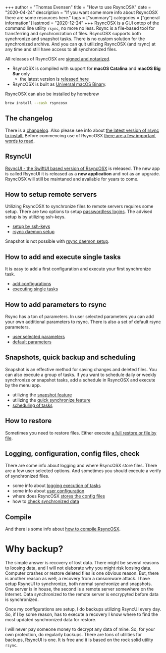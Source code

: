+++
author = "Thomas Evensen"
title = "How to use RsyncOSX"
date = "2020-04-24"
description = "If you want some more info about RsyncOSX there are some resources here."
tags = ["summary"]
categories = ["general information"]
lastmod = "2020-12-24"
+++
RsyncOSX is a GUI ontop of the command line utility `rsync`, no more no less. Rsync is a file-based tool for transferring and synchronization of files. RsyncOSX supports both synchronize and snapshot tasks. There is no custom solution for the synchronized archive. And you can quit utilizing RsyncOSX (and rsync) at any time and still have access to all synchronized files.

All releases of RsyncOSX are [signed and notarized](/post/notarized/).

- RsyncOSX is compiled with support for **macOS Catalina** and **macOS Big Sur** only
  - the latest version is [released here](https://github.com/rsyncOSX/RsyncOSX/releases)
- RsyncOSX is built as [Universal macOS Binary](https://developer.apple.com/documentation/xcode/building_a_universal_macos_binary).

RsyncOSX can also be installed by homebrew
```bash
brew install --cask rsyncosx
```

## The changelog

There is a [changelog](/post/changelog/). Also please see info about [the latest version of rsync to install.](/post/rsync/) Before commencing use of RsyncOSX [there are a few important words to read](/post/important/).

## RsyncUI

[RsyncUI - the SwiftUI based version of RsyncOSX](https://rsyncui.netlify.app/) is released. The new app is called RsyncUI it is released as a **new application** and not as an upgrade. RsyncOSX will still be maintaned and available for years to come.

## How to setup remote servers

Utilizing RsyncOSX to synchronize files to remote servers requires some setup. There are two options to setup [passwordless logins](/post/remotelogins/). The advised setup is by utilizing ssh-keys.

- [setup by ssh-keys](/post/ssh/)
- [rsync daemon setup](/post/rsyncdaemon/)

Snapshot is not possible with [rsync daemon setup](/post/rsyncdaemon/).

## How to add and execute single tasks

It is easy to add a first configuration and execute your first synchronize task.

- [add configurations](/post/addconfigurations/)
- [executing single tasks](/post/singletask/)

## How to add parameters to rsync

Rsync has a ton of parameters. In user selected parameters you can add your own additional parameters to rsync. There is also a set of default rsync parameters.

- [user selected parameters](/post/userparameters/)
- [default parameters](/post/rsyncparameters)

## Snapshots, quick backup and scheduling

Snapshot is an effective method for saving changes and deleted files. You can also execute a group of tasks. If you want to schedule daily or weekly synchronize or snapshot tasks, add a schedule in RsyncOSX and execute by the menu app.

- utilizing the [snapshot feature](/post/snapshots/)
- utilizing the [quick synchronize feature](/post/quickbackup/)
- [scheduling of tasks](/post/scheduletasks/)

## How to restore

Sometimes you need to restore files. Either execute [a full restore or file by file](/post/restore/).

## Logging, configuration, config files, check

There are some info about logging and where RsyncOSX store files. There are a few user selected options. And sometimes you should execute a verify of synchronized files.

- some info about [logging execution of tasks](/post/logging/)
- some info about [user configuration](/post/userconfiguration/)
- where does RsyncOSX [stores the config files](/post/configfiles/)
- how to [check synchronized data](/post/check/)

## Compile

And there is some info about [how to compile RsyncOSX](/post/compile/).

# Why backup?

The simple answer is recovery of lost data. There might be several reasons to loosing data, and I will not elaborate why you might risk loosing data. Computer crashes or restore deleted files is one obvious reason. But, there is another reason as well; a recovery from a ransomware attack. I have setup RsyncUI to synchronize, both normal synchronize and snapshots. One server is in house, the second is a remote server somewhere on the Internet. Data synchronized to the remote server is encrypyted before data is synchronized.

Once my configurations are setup, I do backups utilizing RsyncUI every day. So, if I by some reason, has to execute a recovery I know where to find the most updated synchronized data for restore.

I will never pay someone money to decrypt any data of mine. So, for your own protection, do regularly backups. There are tons of utilities for backups, RsyncUI is one. It is free and it is based on the rock solid utility `rsync`.
